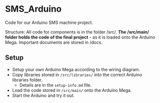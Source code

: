 # SMS_Arduino
<p> Code for our Arduino SMS machine project.</p>

<p>Structure: All code for components is in the folder /src/. <strong>The /src/main/ folder holds the code of the final project</strong> - as it is loaded onto the Arduino Mega. Important documents are stored in /docs.</p>

## Setup
- Setup your own Arduino Mega according to the wiring diagram.
- Copy libraries stored in `/src/libraries/` into the correct Arduino libraries folder.
  -  Details are in the `setup-info.md` file.
- Load the code stored in `/src/main/` onto the Arduino Mega.
- Start the Arduino and try it out.  
